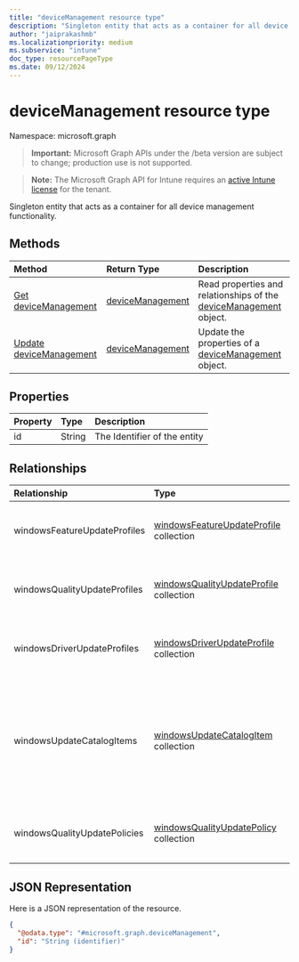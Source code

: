 ```yaml
---
title: "deviceManagement resource type"
description: "Singleton entity that acts as a container for all device management functionality."
author: "jaiprakashmb"
ms.localizationpriority: medium
ms.subservice: "intune"
doc_type: resourcePageType
ms.date: 09/12/2024
---
```


# deviceManagement resource type

Namespace: microsoft.graph

> **Important:** Microsoft Graph APIs under the /beta version are subject to change; production use is not supported.

> **Note:** The Microsoft Graph API for Intune requires an [active Intune license](https://go.microsoft.com/fwlink/?linkid=839381) for the tenant.

Singleton entity that acts as a container for all device management functionality.

## Methods
|Method|Return Type|Description|
|:---|:---|:---|
|[Get deviceManagement](../api/intune-softwareupdate-devicemanagement-get.md)|[deviceManagement](../resources/intune-softwareupdate-devicemanagement.md)|Read properties and relationships of the [deviceManagement](../resources/intune-softwareupdate-devicemanagement.md) object.|
|[Update deviceManagement](../api/intune-softwareupdate-devicemanagement-update.md)|[deviceManagement](../resources/intune-softwareupdate-devicemanagement.md)|Update the properties of a [deviceManagement](../resources/intune-softwareupdate-devicemanagement.md) object.|

## Properties
|Property|Type|Description|
|:---|:---|:---|
|id|String|The Identifier of the entity|

## Relationships
|Relationship|Type|Description|
|:---|:---|:---|
|windowsFeatureUpdateProfiles|[windowsFeatureUpdateProfile](../resources/intune-softwareupdate-windowsfeatureupdateprofile.md) collection|A collection of windows feature update profiles|
|windowsQualityUpdateProfiles|[windowsQualityUpdateProfile](../resources/intune-softwareupdate-windowsqualityupdateprofile.md) collection|A collection of windows quality update profiles|
|windowsDriverUpdateProfiles|[windowsDriverUpdateProfile](../resources/intune-softwareupdate-windowsdriverupdateprofile.md) collection|A collection of windows driver update profiles|
|windowsUpdateCatalogItems|[windowsUpdateCatalogItem](../resources/intune-softwareupdate-windowsupdatecatalogitem.md) collection|A collection of windows update catalog items (fetaure updates item , quality updates item)|
|windowsQualityUpdatePolicies|[windowsQualityUpdatePolicy](../resources/intune-softwareupdate-windowsqualityupdatepolicy.md) collection|A collection of Windows quality update policies|

## JSON Representation
Here is a JSON representation of the resource.
<!-- {
  "blockType": "resource",
  "keyProperty": "id",
  "@odata.type": "microsoft.graph.deviceManagement"
}
-->
``` json
{
  "@odata.type": "#microsoft.graph.deviceManagement",
  "id": "String (identifier)"
}
```
